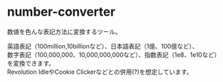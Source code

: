# number-converter
数値を色んな表記方法に変換するツール。

英語表記（100million,10billionなど）、日本語表記（1億、100億など）、  
数字表記（100,000,000、10,000,000,000など）、指数表記（1e8、1e10など）を変換できます。  
Revolution IdleやCookie Clickerなどとの併用(?)を想定しています。
